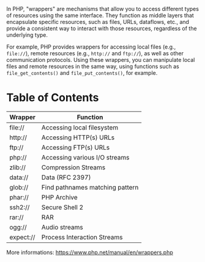 In PHP, "wrappers" are mechanisms that allow you to access different types of resources using the same interface. They function as middle layers that encapsulate specific resources, such as files, URLs, dataflows, etc., and provide a consistent way to interact with those resources, regardless of the underlying type.

For example, PHP provides wrappers for accessing local files (e.g., `file://`), remote resources (e.g., `http://` and `ftp://`), as well as other communication protocols. Using these wrappers, you can manipulate local files and remote resources in the same way, using functions such as `file_get_contents()` and `file_put_contents()`, for example.

# Table of Contents

| Wrapper   | Function                        |
| --------- | ------------------------------- |
| file://   | Accessing local filesystem      |
| http://   | Accessing HTTP(s) URLs          |
| ftp://    | Accessing FTP(s) URLs           |
| php://    | Accessing various I/O streams   |
| zlib://   | Compression Streams             |
| data://   | Data (RFC 2397)                 |
| glob://   | Find pathnames matching pattern |
| phar://   | PHP Archive                     |
| ssh2://   | Secure Shell 2                  |
| rar://    | RAR                             |
| ogg://    | Audio streams                   |
| expect:// | Process Interaction Streams     |

More informations: https://www.php.net/manual/en/wrappers.php